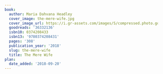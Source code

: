 ```yaml
---
book:
  author: Maria Dahvana Headley
  cover_image: the-mere-wife.jpg
  cover_image_url: https://i.gr-assets.com/images/S/compressed.photo.goodreads.com/books/1517581442l/36332136._SX98_.jpg
  goodreads: '36332136'
  isbn10: 0374208433
  isbn13: '9780374208431'
  pages: '308'
  publication_year: '2018'
  slug: the-mere-wife
  title: The Mere Wife
plan:
  date_added: '2018-09-20'
---
```

